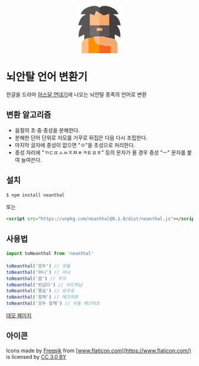 <p align="center"><img src="icons/128.png" alt="뇌안탈 언어 변환기"></p>

# 뇌안탈 언어 변환기

한글을 드라마 [아스달 연대기](http://program.tving.com/tvn/arthdalchronicles)에 나오는 뇌안탈 종족의 언어로 변환

## 변환 알고리즘

* 음절의 초·중·종성을 분해한다.
* 분해한 단어 단위로 자모를 거꾸로 뒤집은 다음 다시 조립한다.
* 마지막 글자에 종성이 없으면 "ㅇ"을 초성으로 처리한다.
* 종성 자리에 "ㄲㄷㄸㅅㅆㅈㅉㅊㅋㅌㅍㅎ" 등의 문자가 올 경우 중성 "ㅡ" 문자를 붙여 늘여쓴다.

## 설치
```sh
$ npm install neanthal
```
또는
```html
<script src="https://unpkg.com/neanthal@0.1.0/dist/neanthal.js"></script>
```

## 사용법
```js
import toNeanthal from 'neanthal'

toNeanthal('모두') // 우돔
toNeanthal('아니') // 이나
toNeanthal('꿈') // 무끄
toNeanthal('반갑다') // 아드박납
toNeanthal('풍요') // 요우프
toNeanthal('함께') // 에끄마흐
toNeanthal('모두 함께') // 우돔 에끄마흐
```

[데모 페이지](https://fallroot.dev/demos/neanthal)

## 아이콘

Icons made by [Freepik](https://www.freepik.com/) from [www.flaticon.com](https://www.flaticon.com/) is licensed by [CC 3.0 BY](http://creativecommons.org/licenses/by/3.0/)
